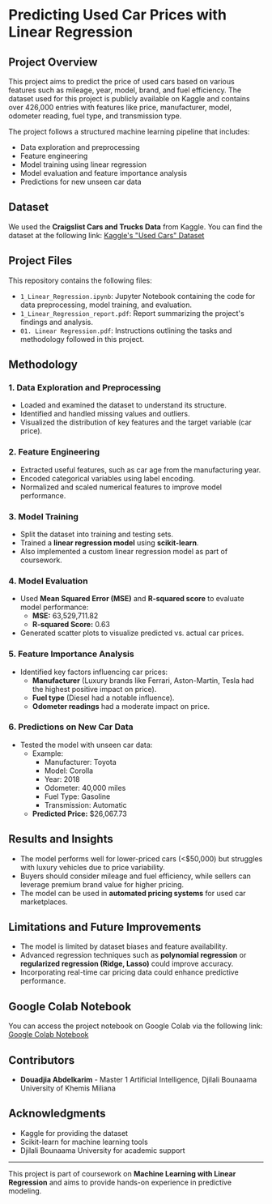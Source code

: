 # Predicting Used Car Prices with Linear Regression

## Project Overview
This project aims to predict the price of used cars based on various features such as mileage, year, model, brand, and fuel efficiency. The dataset used for this project is publicly available on Kaggle and contains over 426,000 entries with features like price, manufacturer, model, odometer reading, fuel type, and transmission type.

The project follows a structured machine learning pipeline that includes:
- Data exploration and preprocessing
- Feature engineering
- Model training using linear regression
- Model evaluation and feature importance analysis
- Predictions for new unseen car data

## Dataset
We used the **Craigslist Cars and Trucks Data** from Kaggle. You can find the dataset at the following link:
[Kaggle's "Used Cars" Dataset](https://www.kaggle.com/datasets/austinreese/craigslist-carstrucks-data)

## Project Files
This repository contains the following files:
- `1_Linear_Regression.ipynb`: Jupyter Notebook containing the code for data preprocessing, model training, and evaluation.
- `1_Linear_Regression_report.pdf`: Report summarizing the project's findings and analysis.
- `01. Linear Regression.pdf`: Instructions outlining the tasks and methodology followed in this project.

## Methodology
### 1. Data Exploration and Preprocessing
- Loaded and examined the dataset to understand its structure.
- Identified and handled missing values and outliers.
- Visualized the distribution of key features and the target variable (car price).

### 2. Feature Engineering
- Extracted useful features, such as car age from the manufacturing year.
- Encoded categorical variables using label encoding.
- Normalized and scaled numerical features to improve model performance.

### 3. Model Training
- Split the dataset into training and testing sets.
- Trained a **linear regression model** using **scikit-learn**.
- Also implemented a custom linear regression model as part of coursework.

### 4. Model Evaluation
- Used **Mean Squared Error (MSE)** and **R-squared score** to evaluate model performance:
  - **MSE:** 63,529,711.82
  - **R-squared Score:** 0.63
- Generated scatter plots to visualize predicted vs. actual car prices.

### 5. Feature Importance Analysis
- Identified key factors influencing car prices:
  - **Manufacturer** (Luxury brands like Ferrari, Aston-Martin, Tesla had the highest positive impact on price).
  - **Fuel type** (Diesel had a notable influence).
  - **Odometer readings** had a moderate impact on price.

### 6. Predictions on New Car Data
- Tested the model with unseen car data:
  - Example:
    - Manufacturer: Toyota
    - Model: Corolla
    - Year: 2018
    - Odometer: 40,000 miles
    - Fuel Type: Gasoline
    - Transmission: Automatic
  - **Predicted Price:** $26,067.73

## Results and Insights
- The model performs well for lower-priced cars (<$50,000) but struggles with luxury vehicles due to price variability.
- Buyers should consider mileage and fuel efficiency, while sellers can leverage premium brand value for higher pricing.
- The model can be used in **automated pricing systems** for used car marketplaces.

## Limitations and Future Improvements
- The model is limited by dataset biases and feature availability.
- Advanced regression techniques such as **polynomial regression** or **regularized regression (Ridge, Lasso)** could improve accuracy.
- Incorporating real-time car pricing data could enhance predictive performance.

## Google Colab Notebook
You can access the project notebook on Google Colab via the following link:
[Google Colab Notebook](https://colab.research.google.com/drive/1qFJ2K9AnYC2Lpx2soBO-rm6nZYYXFmcY?usp=sharing)

## Contributors
- **Douadjia Abdelkarim** - Master 1 Artificial Intelligence, Djilali Bounaama University of Khemis Miliana

## Acknowledgments
- Kaggle for providing the dataset
- Scikit-learn for machine learning tools
- Djilali Bounaama University for academic support

---

This project is part of coursework on **Machine Learning with Linear Regression** and aims to provide hands-on experience in predictive modeling.

